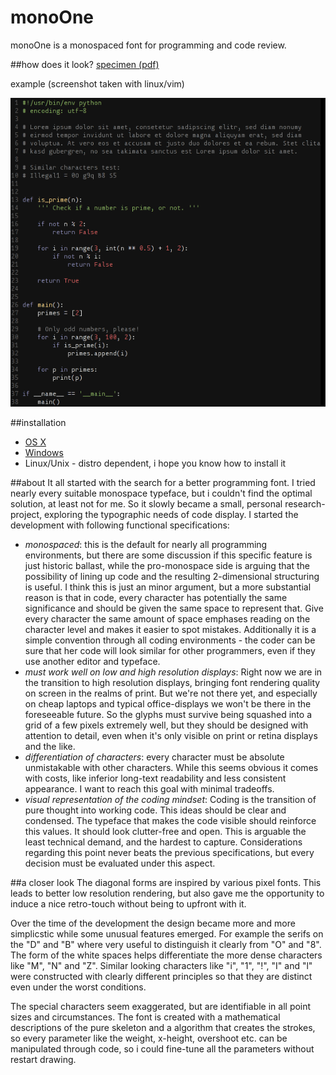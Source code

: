 monoOne
=======

monoOne is a monospaced font for programming and code review. 

##how does it look?
[specimen (pdf)](specimen/monoOneSpecimen.pdf)

example (screenshot taken with linux/vim)

![screenshot vim](specimen/monoOneVimScreenshot.png)

##installation
* [OS X](http://support.apple.com/kb/HT2509)
* [Windows](http://windows.microsoft.com/en-us/windows-vista/install-or-uninstall-fonts)
* Linux/Unix - distro dependent, i hope you know how to install it

##about
It all started with the search for a better programming font. I tried nearly every suitable monospace typeface, but i couldn't find the optimal solution, at least not for me. So it slowly became a small, personal research-project, exploring the typographic needs of code display. I started the development with following functional specifications:

* _monospaced_: this is the default for nearly all programming environments, but there are some discussion if this specific feature is just historic ballast, while the pro-monospace side is arguing that the possibility of lining up code and the resulting 2-dimensional structuring is useful. I think this is just an minor argument, but a more substantial reason is that in code, every character has potentially the same significance and should be given the same space to represent that. Give every character the same amount of space emphases reading on the character level and makes it easier to spot mistakes. Additionally it is a simple convention through all coding environments - the coder can be sure that her code will look similar for other programmers, even if they use another editor and typeface. 
* _must work well on low and high resolution displays_: Right now we are in the transition to high resolution displays, bringing font rendering quality on screen in the realms of print. But we're not there yet, and especially on cheap laptops and typical office-displays we won't be there in the foreseeable future. So the glyphs must survive being squashed into a grid of a few pixels extremely well, but they should be designed with attention to detail, even when it's only visible on print or retina displays and the like. 
* _differentiation of characters_: every character must be absolute unmistakable with other characters. While this seems obvious it comes with costs, like inferior long-text readability and less consistent appearance. I want to reach this goal with minimal tradeoffs. 
* _visual representation of the coding mindset_: Coding is the transition of pure thought into working code. This ideas should be clear and condensed. The typeface that makes the code visible should reinforce this values. It should look clutter-free and open.
This is arguable the least technical demand, and the hardest to capture. Considerations regarding this point never beats the previous specifications, but every decision must be evaluated under this aspect. 

##a closer look
The diagonal forms are inspired by various pixel fonts. This leads to better low resolution rendering, but also gave me the opportunity to induce a nice retro-touch without being to upfront with it. 

Over the time of the development the design became more and more simplicstic while some unusual features emerged. For example the serifs on the "D" and "B" where very useful to distinguish it clearly from "O" and "8". The form of the white spaces helps differentiate the more dense characters like "M", "N" and "Z". Similar looking characters like "i", "1", "!", "I" and "l" were constructed with clearly different principles so that they are distinct even under the worst conditions. 

The special characters seem exaggerated, but are identifiable in all point sizes and circumstances. 
The font is created with a mathematical descriptions of the pure skeleton and a algorithm that creates the strokes, so every parameter like the weight, x-height, overshoot etc. can be manipulated through code, so i could fine-tune all the parameters without restart drawing. 
